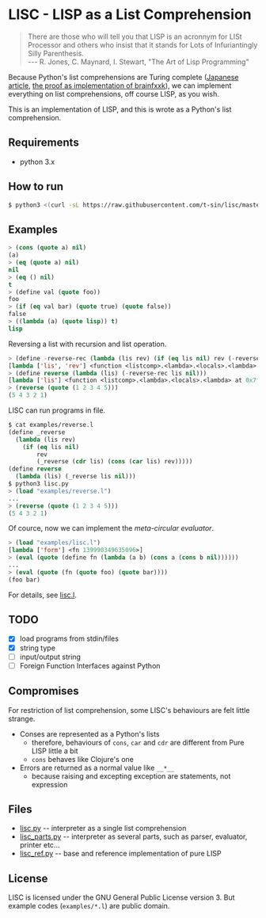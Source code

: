 # LISC - LISP as a List Comprehension


> There are those who will tell you that LISP is an acronnym for LISt Processor and others who insist that it stands for Lots of Infuriantingly Silly Parenthesis.  
> --- R. Jones, C. Maynard, I. Stewart, "The Art of Lisp Programming"


Because Python's list comprehensions are Turing complete ([Japanese article](https://qiita.com/KTakahiro1729/items/c9cb757473de50652374), [the proof as implementation of brainfxxk](https://ideone.com/zrQWwa)), we can implement everything on list comprehensions, off course LISP, as you wish.

This is an implementation of LISP, and this is wrote as a Python's list comprehension.


## Requirements

- python 3.x


## How to run

```sh
$ python3 <(curl -sL https://raw.githubusercontent.com/t-sin/lisc/master/lisc.py)
```

## Examples

```lisp
> (cons (quote a) nil)
(a)
> (eq (quote a) nil)
nil
> (eq () nil)
t
> (define val (quote foo))
foo
> (if (eq val bar) (quote true) (quote false))
false
> ((lambda (a) (quote lisp)) t)
lisp
```

Reversing a list with recursion and list operation.

```lisp
> (define -reverse-rec (lambda (lis rev) (if (eq lis nil) rev (-reverse-rec (cdr lis) (cons (car lis) rev)))))
[lambda ['lis', 'rev'] <function <listcomp>.<lambda>.<locals>.<lambda> at 0x7f8052332ea0>]
> (define reverse (lambda (lis) (-reverse-rec lis nil)))
[lambda ['lis'] <function <listcomp>.<lambda>.<locals>.<lambda> at 0x7f8052356048>]
> (reverse (quote (1 2 3 4 5)))
(5 4 3 2 1)
```

LISC can run programs in file.

```lisp
$ cat examples/reverse.l
(define _reverse
  (lambda (lis rev)
    (if (eq lis nil)
        rev
        (_reverse (cdr lis) (cons (car lis) rev)))))
(define reverse
  (lambda (lis) (_reverse lis nil)))
$ python3 lisc.py
> (load "examples/reverse.l")
...
> (reverse (quote (1 2 3 4 5)))
(5 4 3 2 1)
```

Of cource, now we can implement the *meta-circular evaluator*.

```lisp
> (load "examples/lisc.l")
[lambda ['form'] <fn 139990349635096>]
> (eval (quote (define fn (lambda (a b) (cons a (cons b nil))))))
...
> (eval (quote (fn (quote foo) (quote bar))))
(foo bar)
```

For details, see [lisc.l](examples/lisc.l).


## TODO

- [x] load programs from stdin/files
- [x] string type
- [ ] input/output string
- [ ] Foreign Function Interfaces against Python

## Compromises

For restriction of list comprehension, some LISC's behaviours are felt little strange.

- Conses are represented as a Python's lists
    - therefore, behaviours of `cons`, `car` and `cdr` are different from Pure LISP little a bit
    - `cons` behaves like Clojure's one
- Errors are returned as a normal value like `__*__`
    - because raising and excepting exception are statements, not expression


## Files

- [lisc.py](lisc.py) -- interpreter as a single list comprehension
- [lisc_parts.py](lisc_parts.py) -- interpreter as several parts, such as parser, evaluator, printer etc...
- [lisc_ref.py](lisc_ref.py) -- base and reference implementation of pure LISP


## License

LISC is licensed under the GNU General Public License version 3. But example codes (`examples/*.l`) are public domain.

